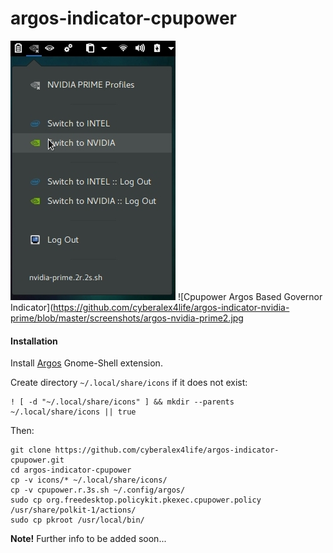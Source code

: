 # argos-indicator-cpupower
![Cpupower Argos Based Governor Indicator](https://github.com/cyberalex4life/argos-indicator-nvidia-prime/blob/master/screenshots/argos-nvidia-prime1.jpg)  ![Cpupower Argos Based Governor Indicator](https://github.com/cyberalex4life/argos-indicator-nvidia-prime/blob/master/screenshots/argos-nvidia-prime2.jpg

#### Installation
Install [Argos](https://extensions.gnome.org/extension/1176/argos/) Gnome-Shell extension.

Create directory `~/.local/share/icons` if it does not exist:
```
! [ -d "~/.local/share/icons" ] && mkdir --parents ~/.local/share/icons || true
```

Then:
```
git clone https://github.com/cyberalex4life/argos-indicator-cpupower.git
cd argos-indicator-cpupower
cp -v icons/* ~/.local/share/icons/
cp -v cpupower.r.3s.sh ~/.config/argos/
sudo cp org.freedesktop.policykit.pkexec.cpupower.policy /usr/share/polkit-1/actions/
sudo cp pkroot /usr/local/bin/
```
**Note!**
Further info to be added soon...

